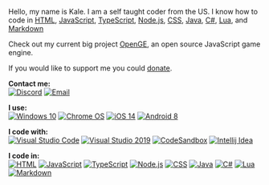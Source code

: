 Hello, my name is Kale. I am a self taught coder from the US.
I know how to code in [HTML](https://developer.mozilla.org/en-US/docs/Web/HTML), [JavaScript](https://www.javascript.com/), [TypeScript](https://www.typescriptlang.org/), [Node.js](https://nodejs.org/), [CSS](https://www.w3.org/Style/CSS/Overview.en.html), [Java](https://www.java.com/), [C#](https://docs.microsoft.com/en-us/dotnet/csharp/), [Lua](https://www.lua.org/), and [Markdown](https://www.markdownguide.org/) 

Check out my current big project [OpenGE](https://github.com/Open-Game-Engine/OpenGE), an open source JavaScript game engine.

If you would like to support me you could [donate](https://patreon.com/Kale_Ko).

**Contact me:**\
[![Discord](https://img.shields.io/badge/Discord-%237289DA.svg?style=for-the-badge&logo=discord&logoColor=white)](https://discord.com/invite/pTKcJjwJ3G)
[![Email](https://img.shields.io/badge/Email-00B1DE?style=for-the-badge&logo=gmail&logoColor=white)](mailto:contact@kaleko.ga)

**I use:**\
[![Windows 10](https://img.shields.io/badge/Windows%2010-0078D6?style=for-the-badge&logo=windows&logoColor=white)](https://www.microsoft.com/en-us/windows/get-windows-10)
[![Chrome OS](https://img.shields.io/badge/Chrome%20OS-E3A700?style=for-the-badge&logo=googlechrome&logoColor=white)](https://www.google.com/chromebook/chrome-os/)
[![iOS 14](https://img.shields.io/badge/iOS%2014-000000?style=for-the-badge&logo=ios&logoColor=white)](https://www.apple.com/ios/)
[![Android 8](https://img.shields.io/badge/Android%208-3DDC84?style=for-the-badge&logo=android&logoColor=white)](https://www.android.com/)

**I code with:**\
[![Visual Studio Code](https://img.shields.io/badge/Visual%20Studio%20Code-0078d7.svg?style=for-the-badge&logo=visual-studio-code&logoColor=white)](https://code.visualstudio.com/)
[![Visual Studio 2019](https://img.shields.io/badge/Visual%20Studio%202019-5C2D91.svg?style=for-the-badge&logo=visual-studio&logoColor=white)](https://visualstudio.microsoft.com/)
[![CodeSandbox](https://img.shields.io/badge/CodeSandbox-222222?style=for-the-badge&logo=codesandbox&logoColor=white)](https://codesandbox.io/)
[![Intellij Idea](https://img.shields.io/badge/IntelliJ%20Idea-000000.svg?style=for-the-badge&logo=intellij-idea&logoColor=white)](https://www.jetbrains.com/idea/)

**I code in:**\
[![HTML](https://img.shields.io/badge/html-%23E34F26.svg?style=for-the-badge&logo=html5&logoColor=white)](https://developer.mozilla.org/en-US/docs/Web/HTML)
[![JavaScript](https://img.shields.io/badge/javascript-%23323330.svg?style=for-the-badge&logo=javascript&logoColor=%23F7DF1E)](https://www.javascript.com/)
[![TypeScript](https://img.shields.io/badge/typescript-%23007ACC.svg?style=for-the-badge&logo=typescript&logoColor=white)](https://www.typescriptlang.org/)
[![Node.js](https://img.shields.io/badge/node.js-%2343853D.svg?style=for-the-badge&logo=node.js&logoColor=white)](https://nodejs.org/)
[![CSS](https://img.shields.io/badge/css-%231572B6.svg?style=for-the-badge&logo=css3&logoColor=white)](https://www.w3.org/Style/CSS/Overview.en.html)
[![Java](https://img.shields.io/badge/java-%23ED8B00.svg?style=for-the-badge&logo=java&logoColor=white)](https://www.java.com/)
[![C#](https://img.shields.io/badge/c%23-%23239120.svg?style=for-the-badge&logo=c-sharp&logoColor=white)](https://docs.microsoft.com/en-us/dotnet/csharp/)
[![Lua](https://img.shields.io/badge/lua-%232C2D72.svg?style=for-the-badge&logo=lua&logoColor=white)](https://www.lua.org/)
[![Markdown](https://img.shields.io/badge/markdown-%23000000.svg?style=for-the-badge&logo=markdown&logoColor=white)](https://www.markdownguide.org/)
